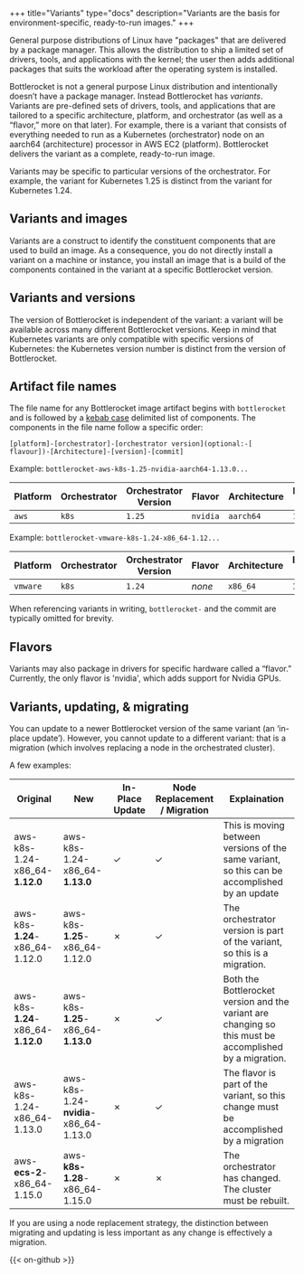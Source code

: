 +++
title="Variants"
type="docs"
description="Variants are the basis for environment-specific, ready-to-run images."
+++

General purpose distributions of Linux have "packages" that are delivered by a package manager.
This allows the distribution to ship a limited set of drivers, tools, and applications with the kernel; the user then adds additional packages that suits the workload after the operating system is installed.

Bottlerocket is not a general purpose Linux distribution and intentionally doesn’t have a package manager. Instead Bottlerocket has *variants*.
Variants are pre-defined sets of drivers, tools, and applications that are tailored to a specific architecture, platform, and orchestrator (as well as a “flavor,” more on that later).
For example, there is a variant that consists of everything needed to run as a Kubernetes (orchestrator) node on an aarch64 (architecture) processor in AWS EC2 (platform).
Bottlerocket delivers the variant as a complete, ready-to-run image.

Variants may be specific to particular versions of the orchestrator. 
For example, the variant for Kubernetes 1.25 is distinct from the variant for Kubernetes 1.24.

## Variants and images

Variants are a construct to identify the constituent components that are used to build an image.
As a consequence, you do not directly install a variant on a machine or instance, you install an image that is a build of the components contained in the variant at a specific Bottlerocket version.

## Variants and versions

The version of Bottlerocket is independent of the variant: a variant will be available across many different Bottlerocket versions.
Keep in mind that Kubernetes variants are only compatible with specific versions of Kubernetes: the Kubernetes version number is distinct from the version of Bottlerocket.

## Artifact file names

The file name for any Bottlerocket image artifact begins with `bottlerocket` and is followed by a [kebab case](https://www.alexhyett.com/snake-case-vs-camel-case-vs-pascal-case-vs-kebab-case/#kebab-case-kebab-case) delimited list of components.
The components in the file name follow a specific order:

```text
[platform]-[orchestrator]-[orchestrator version](optional:-[ flavour])-[Architecture]-[version]-[commit]
```

Example: `bottlerocket-aws-k8s-1.25-nvidia-aarch64-1.13.0...`

|Platform|Orchestrator|Orchestrator Version|Flavor|Architecture|Bottlerocket version|
|---|---|---|---|---|---|
|`aws`|`k8s`|`1.25`|`nvidia`|`aarch64`|`1.13.0`|

Example: `bottlerocket-vmware-k8s-1.24-x86_64-1.12...`

|Platform|Orchestrator|Orchestrator Version|Flavor|Architecture|Bottlerocket version|
|---|---|---|---|---|---|
|`vmware`|`k8s`|`1.24`|*none*|`x86_64`|`1.12.0`|

When referencing variants in writing, `bottlerocket-` and the commit are typically omitted for brevity.

## Flavors

Variants may also package in drivers for specific hardware called a “flavor.” Currently, the only flavor is 'nvidia', which adds support for Nvidia GPUs.

## Variants, updating, & migrating

You can update to a newer Bottlerocket version of the same variant (an ‘in-place update’).
However, you cannot update to a different variant: that is a migration (which involves replacing a node in the orchestrated cluster).

A few examples:

|Original|New|In-Place Update|Node Replacement / Migration|Explaination|
|---|---|---|---|---|
|aws-k8s-1.24-x86_64-**1.12.0**|aws-k8s-1.24-x86_64-**1.13.0**|✓|✓|This is moving between versions of the same variant, so this can be accomplished by an update|
|aws-k8s-**1.24**-x86_64-1.12.0|aws-k8s-**1.25**-x86_64-1.12.0|✗|✓|The orchestrator version is part of the variant, so this is a migration.|
|aws-k8s-**1.24**-x86_64-**1.12.0**|aws-k8s-**1.25**-x86_64-**1.13.0**|✗|✓|Both the Bottlerocket version and the variant are changing so this must be accomplished by a migration.|
|aws-k8s-1.24-x86_64-1.13.0|aws-k8s-1.24-**nvidia**-x86_64-1.13.0|✗|✓|The flavor is part of the variant, so this change must be accomplished by a migration|
|aws-**ecs-2**-x86_64-1.15.0|aws-**k8s-1.28**-x86_64-1.15.0|✗|✗|The orchestrator has changed. The cluster must be rebuilt.|

If you are using a node replacement strategy, the distinction between migrating and updating is less important as any change is effectively a migration.

{{< on-github >}}
